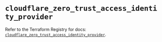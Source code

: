 # `cloudflare_zero_trust_access_identity_provider`

Refer to the Terraform Registry for docs: [`cloudflare_zero_trust_access_identity_provider`](https://registry.terraform.io/providers/cloudflare/cloudflare/4.50.0/docs/resources/zero_trust_access_identity_provider).
